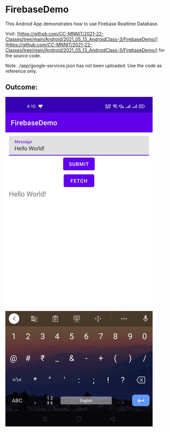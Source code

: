 # FirebaseDemo

This Android App demonstrates how to use Firebase Realtime Database.

Visit: [https://github.com/CC-MNNIT/2021-22-Classes/tree/main/Android/2021_05_13_AndroidClass-3/FirebaseDemo/](https://github.com/CC-MNNIT/2021-22-Classes/tree/main/Android/2021_05_13_AndroidClass-3/FirebaseDemo/) for the source code.

Note: ./app/google-services.json has not been uploaded. Use the code as reference only.

## Outcome:

![Screenshot](FirebaseDemo.jpg)

